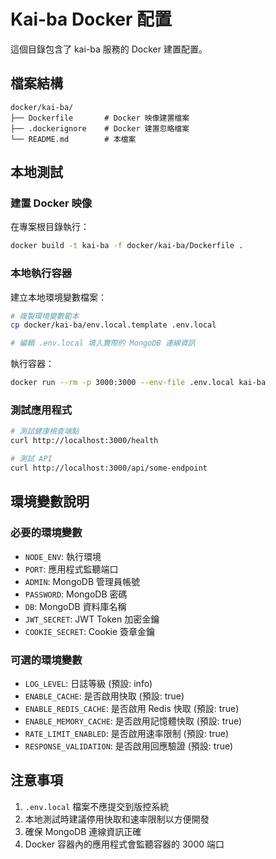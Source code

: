 # Kai-ba Docker 配置

這個目錄包含了 kai-ba 服務的 Docker 建置配置。

## 檔案結構

```
docker/kai-ba/
├── Dockerfile       # Docker 映像建置檔案
├── .dockerignore    # Docker 建置忽略檔案
└── README.md        # 本檔案
```

## 本地測試

### 建置 Docker 映像

在專案根目錄執行：

```bash
docker build -t kai-ba -f docker/kai-ba/Dockerfile .
```

### 本地執行容器

建立本地環境變數檔案：

```bash
# 複製環境變數範本
cp docker/kai-ba/env.local.template .env.local

# 編輯 .env.local 填入實際的 MongoDB 連線資訊
```

執行容器：

```bash
docker run --rm -p 3000:3000 --env-file .env.local kai-ba
```

### 測試應用程式

```bash
# 測試健康檢查端點
curl http://localhost:3000/health

# 測試 API
curl http://localhost:3000/api/some-endpoint
```

## 環境變數說明

### 必要的環境變數

- `NODE_ENV`: 執行環境
- `PORT`: 應用程式監聽端口
- `ADMIN`: MongoDB 管理員帳號
- `PASSWORD`: MongoDB 密碼
- `DB`: MongoDB 資料庫名稱
- `JWT_SECRET`: JWT Token 加密金鑰
- `COOKIE_SECRET`: Cookie 簽章金鑰

### 可選的環境變數

- `LOG_LEVEL`: 日誌等級 (預設: info)
- `ENABLE_CACHE`: 是否啟用快取 (預設: true)
- `ENABLE_REDIS_CACHE`: 是否啟用 Redis 快取 (預設: true)
- `ENABLE_MEMORY_CACHE`: 是否啟用記憶體快取 (預設: true)
- `RATE_LIMIT_ENABLED`: 是否啟用速率限制 (預設: true)
- `RESPONSE_VALIDATION`: 是否啟用回應驗證 (預設: true)

## 注意事項

1. `.env.local` 檔案不應提交到版控系統
2. 本地測試時建議停用快取和速率限制以方便開發
3. 確保 MongoDB 連線資訊正確
4. Docker 容器內的應用程式會監聽容器的 3000 端口
